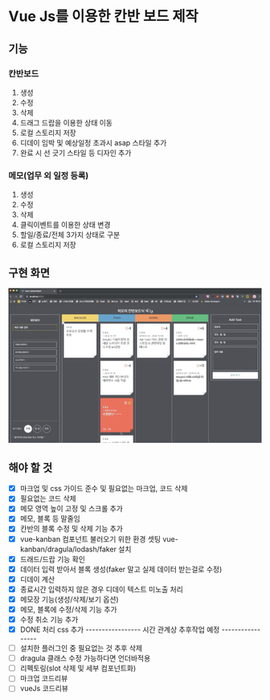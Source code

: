 # Vue Js를 이용한 칸반 보드 제작
## 기능
### 칸반보드
1. 생성
2. 수정
3. 삭제
4. 드래그 드랍을 이용한 상태 이동
5. 로컬 스토리지 저장
6. 디데이 임박 및 예상일정 초과시 asap 스타일 추가
7. 완료 시 선 긋기 스타일 등 디자인 추가
### 메모(업무 외 일정 등록)
1. 생성
2. 수정
3. 삭제
4. 클릭이벤트를 이용한 상태 변경
5. 할일/종료/전체 3가지 상태로 구분
6. 로컬 스토리지 저장 

## 구현 화면
![img_kanban](./src/img/img_kanban.png)
## 해야 할 것
- [x] 마크업 및 css 가이드 준수 및 필요없는 마크업, 코드 삭제
- [x] 필요없는 코드 삭제
- [x] 메모 영역 높이 고정 및 스크롤 추가
- [x] 메모, 블록 등 말줄임
- [x] 칸반의 블록 수정 및 삭제 기능 추가
- [x] vue-kanban 컴포넌트 불러오기 위한 환경 셋팅 vue-kanban/dragula/lodash/faker 설치
- [x] 드래드/드랍 기능 확인
- [x] 데이터 입력 받아서 블록 생성(faker 말고 실제 데이터 받는걸로 수정)
- [x] 디데이 계산
- [x] 종료시간 입력하지 않은 경우 디데이 텍스트 미노출 처리  
- [x] 메모장 기능(생성/삭제/보기 옵션)
- [x] 메모, 블록에 수정/삭제 기능 추가
- [x] 수정 취소 기능 추가
- [x] DONE 처리 css 추가
----------------- 시간 관계상 추후작업 예정 -----------------
- [ ] 설치한 플러그인 중 필요없는 것 추후 삭제
- [ ] dragula 클래스 수정 가능하다면 언더바적용
- [ ] 리펙토링(slot 삭제 및 세부 컴포넌트화)
- [ ] 마크업 코드리뷰
- [ ] vueJs 코드리뷰

